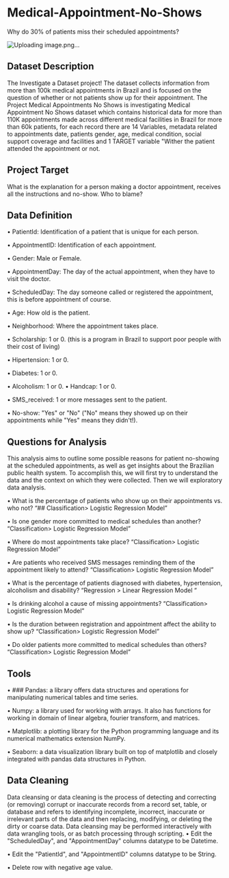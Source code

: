 # Medical-Appointment-No-Shows
Why do 30% of patients miss their scheduled appointments?


![Uploading image.png…]()




## Dataset Description
The Investigate a Dataset project! The dataset collects information from more than 100k medical appointments in Brazil and is focused on the question of whether or not patients show up for their appointment. The Project Medical Appointments No Shows is investigating Medical Appointment No Shows dataset which contains historical data for more than 110K appointments made across different medical facilities in Brazil for more than 60k patients, for each record there are 14 Variables, metadata related to appointments date, patients gender, age, medical condition, social support coverage and facilities and 1 TARGET variable "Wither the patient attended the appointment or not.

## Project Target
What is the explanation for a person making a doctor appointment, receives all the instructions and no-show. Who to blame?

## Data Definition
•	PatientId: Identification of a patient that is unique for each person.

•	AppointmentID: Identification of each appointment.

•	Gender: Male or Female.

•	AppointmentDay: The day of the actual appointment, when they have to visit the doctor.

•	ScheduledDay: The day someone called or registered the appointment, this is before appointment of course.

•	Age: How old is the patient.

•	Neighborhood: Where the appointment takes place.

•	Scholarship: 1 or 0. (this is a program in Brazil to support poor people with their cost of living)

•	Hipertension: 1 or 0.

•	Diabetes: 1 or 0.

•	Alcoholism: 1 or 0.
•	Handcap: 1 or 0.

•	SMS_received: 1 or more messages sent to the patient.

•	No-show: "Yes" or "No" ("No" means they showed up on their appointments while "Yes" means they didn't!).

## Questions for Analysis
This analysis aims to outline some possible reasons for patient no-showing at the scheduled appointments, as well as get insights about the Brazilian public health system. To accomplish this, we will first try to understand the data and the context on which they were collected. Then we will exploratory data analysis.

•	What is the percentage of patients who show up on their appointments vs. who not? “## Classification> Logistic Regression Model”

•	Is one gender more committed to medical schedules than another? “Classification> Logistic Regression Model”

•	Where do most appointments take place? “Classification> Logistic Regression Model”

•	Are patients who received SMS messages reminding them of the appointment likely to attend? “Classification> Logistic Regression Model”

•	What is the percentage of patients diagnosed with diabetes, hypertension, alcoholism and disability? “Regression > Linear Regression Model “

•	Is drinking alcohol a cause of missing appointments? “Classification> Logistic Regression Model”

•	Is the duration between registration and appointment affect the ability to show up? “Classification> Logistic Regression Model”

•	Do older patients more committed to medical schedules than others? “Classification> Logistic Regression Model”


## Tools 
•	### Pandas: a library offers data structures and operations for manipulating numerical tables and time series.

•	Numpy: a library used for working with arrays. It also has functions for working in domain of linear algebra, fourier transform, and matrices.

•	Matplotlib: a plotting library for the Python programming language and its numerical mathematics extension NumPy.

•	Seaborn: a data visualization library built on top of matplotlib and closely integrated with pandas data structures in Python.

## Data Cleaning 
Data cleansing or data cleaning is the process of detecting and correcting (or removing) corrupt or inaccurate records from a record set, table, or database and refers to identifying incomplete, incorrect, inaccurate or irrelevant parts of the data and then replacing, modifying, or deleting the dirty or coarse data. 
Data cleansing may be performed interactively with data wrangling tools, or as batch processing through scripting.
•	Edit the "ScheduledDay", and "AppointmentDay" columns datatype to be Datetime.

•	Edit the "PatientId", and "AppointmentID" columns datatype to be String.

•	Delete row with negative age value.



